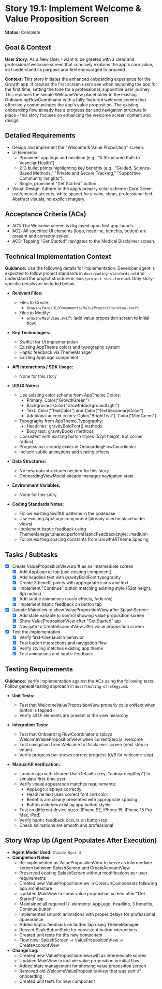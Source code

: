 # Story 19.1: Implement Welcome & Value Proposition Screen

**Status:** Complete

## Goal & Context

**User Story:** As a New User, I want to be greeted with a clear and professional welcome screen that concisely explains the app's core value, so I understand its purpose and feel encouraged to proceed.

**Context:** This story initiates the enhanced onboarding experience for the Growth app. It creates the first screen users see when launching the app for the first time, setting the tone for a professional, supportive user journey. This replaces the simple WelcomeView placeholder in the existing OnboardingFlowCoordinator with a fully-featured welcome screen that effectively communicates the app's value proposition. The existing onboarding flow already has a progress bar and navigation structure in place - this story focuses on enhancing the welcome screen content and design.

## Detailed Requirements

- Design and implement the "Welcome & Value Proposition" screen.
- UI Elements:
  - Prominent app logo and headline (e.g., "A Structured Path to Vascular Health").
  - 2-3 bullet points highlighting key benefits (e.g., "Guided, Science-Based Methods," "Private and Secure Tracking," "Supportive Community Insights").
  - Single, prominent "Get Started" button.
- Visual Design: Adhere to the app's primary color scheme (Core Green, teal/emerald accents, white space) for a calm, clean, professional feel. Abstract visuals, no explicit imagery.

## Acceptance Criteria (ACs)

- AC1: The Welcome screen is displayed upon first app launch.
- AC2: All specified UI elements (logo, headline, benefits, button) are present and correctly styled.
- AC3: Tapping "Get Started" navigates to the Medical Disclaimer screen.

## Technical Implementation Context

**Guidance:** Use the following details for implementation. Developer agent is expected to follow project standards in `docs/coding-standards.md` and understand the project structure in `docs/project-structure.md`. Only story-specific details are included below.

- **Relevant Files:**

  - Files to Create: 
    - `Growth/Core/UI/Components/ValuePropositionView.swift`
  - Files to Modify: 
    - `Growth/MainView.swift` (add value proposition screen to initial flow)

- **Key Technologies:**

  - SwiftUI for UI implementation
  - Existing AppTheme colors and typography system
  - Haptic feedback via ThemeManager
  - Existing AppLogo component

- **API Interactions / SDK Usage:**

  - None for this story

- **UI/UX Notes:**

  - Use existing color scheme from AppTheme.Colors:
    - Primary: Color("GrowthGreen")
    - Background: Color("GrowthBackgroundLight")
    - Text: Color("TextColor") and Color("TextSecondaryColor")
    - Additional accent colors: Color("BrightTeal"), Color("MintGreen")
  - Typography from AppTheme.Typography:
    - Headlines: gravityBoldFont() methods
    - Body text: gravityBook() methods
  - Consistent with existing button styles (52pt height, 8pt corner radius)
  - Progress bar already exists in OnboardingFlowCoordinator
  - Include subtle animations and scaling effects

- **Data Structures:**

  - No new data structures needed for this story
  - OnboardingViewModel already manages navigation state

- **Environment Variables:**

  - None for this story

- **Coding Standards Notes:**
  - Follow existing SwiftUI patterns in the codebase
  - Use existing AppLogo component (already used in placeholder views)
  - Implement haptic feedback using ThemeManager.shared.performHapticFeedback(style: .medium)
  - Follow existing spacing constants from GrowthUITheme.Spacing

## Tasks / Subtasks

- [x] Create ValuePropositionView.swift as an intermediate screen
  - [x] Add AppLogo at top (use existing component)
  - [x] Add headline text with gravityBoldFont typography  
  - [x] Create 3 benefit points with appropriate icons and text
  - [x] Implement "Continue" button matching existing style (52pt height, 8pt radius)
  - [x] Add subtle animations (scale effects, fade-ins)
  - [x] Implement haptic feedback on button tap
- [x] Update MainView to show ValuePropositionView after SplashScreen
  - [x] Add state variable to control showing value proposition screen
  - [x] Show ValuePropositionView after "Get Started" tap
  - [x] Navigate to CreateAccountView after value proposition screen
- [x] Test the implementation
  - [x] Verify first-time launch behavior
  - [x] Test button interactions and navigation flow
  - [x] Verify styling matches existing app theme
  - [x] Test animations and haptic feedback

## Testing Requirements

**Guidance:** Verify implementation against the ACs using the following tests. Follow general testing approach in `docs/testing-strategy.md`.

- **Unit Tests:** 
  - Test that WelcomeValuePropositionView properly calls onNext when button is tapped
  - Verify all UI elements are present in the view hierarchy

- **Integration Tests:** 
  - Test that OnboardingFlowCoordinator displays WelcomeValuePropositionView when currentStep is .welcome
  - Test navigation from Welcome to Disclaimer screen (next step in enum)
  - Verify progress bar shows correct progress (0/6 for welcome step)

- **Manual/UI Verification:** 
  - Launch app with cleared UserDefaults (key: "onboardingStep") to simulate first-time user
  - Verify visual appearance matches requirements:
    - AppLogo displays correctly
    - Headline text uses correct font and color
    - Benefits are clearly presented with appropriate spacing
    - Button matches existing app button styles
  - Test on different device sizes (iPhone SE, iPhone 15, iPhone 15 Pro Max, iPad)
  - Verify haptic feedback occurs on button tap
  - Check animations are smooth and professional

## Story Wrap Up (Agent Populates After Execution)

- **Agent Model Used:** `Claude Opus 4`  
- **Completion Notes:** 
  - Re-implemented as ValuePropositionView to serve as intermediate screen between SplashScreen and CreateAccountView
  - Preserved existing SplashScreen without modifications per user requirements
  - Created new ValuePropositionView in Core/UI/Components following app architecture
  - Updated MainView to show value proposition screen after "Get Started" tap
  - Maintained all required UI elements: AppLogo, headline, 3 benefits, Continue button
  - Implemented smooth animations with proper delays for professional appearance
  - Added haptic feedback on button tap using ThemeManager
  - Reused ScaleButtonStyle for consistent button interactions
  - Created unit tests for the new component
  - Flow now: SplashScreen → ValuePropositionView → CreateAccountView
- **Change Log:** 
  - Created new ValuePropositionView.swift as intermediate screen
  - Updated MainView to include value proposition in initial flow
  - Added state management for showing value proposition screen
  - Removed old WelcomeValuePropositionView that was part of onboarding
  - Created unit tests for new component